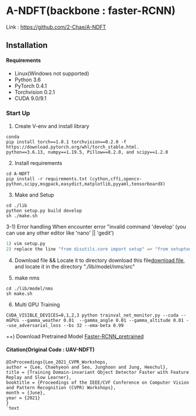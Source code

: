 # A-NDFT(backbone : faster-RCNN)
Link : https://github.com/2-Chae/A-NDFT

## Installation
#### Requirements
  * Linux(Windows not supported)
  * Python 3.6
  * PyTorch 0.4.1
  * Torchvision 0.2.1
  * CUDA 9.0/9.1

### Start Up
1) Create V-env and install library
```text
conda 
pip install torch==1.0.1 torchvision==0.2.0 -f https://download.pytorch.org/whl/torch_stable.html.
python==3.6.13, numpy==1.19.5, Pillow==8.2.0, and scipy==1.2.0
```

2) Install requirements
```text
cd A-NDFT
pip install -r requirements.txt (cython,cffi,opencv-python,scipy,msgpack,easydict,matplotlib,pyyaml,tensorboardX)
```

3) Make and Setup
```text
cd ./lib
python setup.py build develop
sh ./make.sh
```

3-1) Error handling
When encounter error "invalid command 'develop'
(you can use any other editor like 'nano' || 'gedit')
```python
1) vim setup.py 
2) replace the line "from disutils.core import setup" => "from setuptools import setup"
```

4) Download file && Locate it to directory
download this file[download file](https://c11.kr/ls8k), and locate it in the directory "./lib/model/nms/src"

5) make nms
```text
cd ./lib/model/nms
sh make.sh
```

6) Multi GPU Training
```text
CUDA_VISIBLE_DEVICES=0,1,2,3 python trainval_net_monitor.py --cuda --mGPUs --gamma_weather 0.01  --gamma_angle 0.01 --gamma_altitude 0.01 --use_adversarial_loss --bs 32 --ema-beta 0.99 
```

++) Download Pretrained Model
[Faster-RCNN_pretrained](https://drive.google.com/file/d/1rxqr0Cq0y9cXhdWyNd_R_8cd68exD1wn/view?usp=sharing)

#### Citation(Original Code : UAV-NDFT)
```text
@InProceedings{Lee_2021_CVPR_Workshops,
author = {Lee, Chaehyeon and Seo, Junghoon and Jung, Heechul},
title = {Training Domain-invariant Object Detector Faster with Feature Replay and Slow Learner},
booktitle = {Proceedings of the IEEE/CVF Conference on Computer Vision and Pattern Recognition (CVPR) Workshops},
month = {June},
year = {2021}
}
`text
